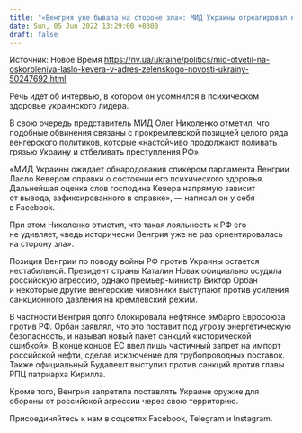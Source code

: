 ```yaml
---
title: "«Венгрия уже бывала на стороне зла»: МИД Украины отреагировал на оскорбления в адрес Зеленского"
date: Sun, 05 Jun 2022 13:29:00 +0300
draft: false
---
```

Источник: Новое Время https://nv.ua/ukraine/politics/mid-otvetil-na-oskorbleniya-laslo-kevera-v-adres-zelenskogo-novosti-ukrainy-50247692.html


 Речь идет об интервью, в котором он усомнился в психическом здоровье украинского лидера.

В свою очередь представитель МИД Олег Николенко отметил, что подобные обвинения связаны с прокремлевской позицией целого ряда венгерского политиков, которые «настойчиво продолжают поливать грязью Украину и отбеливать преступления РФ».

«МИД Украины ожидает обнародования спикером парламента Венгрии Ласло Кевером справки о состоянии его психического здоровья. Дальнейшая оценка слов господина Кевера напрямую зависит от вывода, зафиксированного в справке», — написал он у себя в Facebook.

При этом Николенко отметил, что такая лояльность к РФ его не удивляет, «ведь исторически Венгрия уже не раз ориентировалась на сторону зла».

Позиция Венгрии по поводу войны РФ против Украины остается нестабильной. Президент страны Каталин Новак официально осудила российскую агрессию, однако премьер-министр Виктор Орбан и некоторые другие венгерские чиновники выступают против усиления санкционного давления на кремлевский режим.

В частности Венгрия долго блокировала нефтяное эмбарго Евросоюза против РФ. Орбан заявлял, что это поставит под угрозу энергетическую безопасность, и называл новый пакет санкций «исторической ошибкой». В конце концов ЕС ввел лишь частичный запрет на импорт российской нефти, сделав исключение для трубопроводных поставок. Также официальный Будапешт выступил против санкций против главы РПЦ патриарха Кирилла.

Кроме того, Венгрия запретила поставлять Украине оружие для обороны от российской агрессии через свою территорию.

Присоединяйтесь к нам в соцсетях Facebook, Telegram и Instagram.
